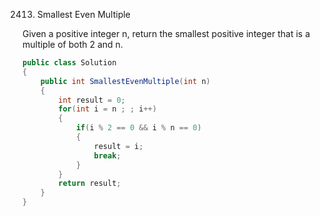 

2413. Smallest Even Multiple

Given a positive integer n, return the smallest positive integer that is a multiple of both 2 and n.

```csharp
public class Solution
{
    public int SmallestEvenMultiple(int n)
    {
        int result = 0;
        for(int i = n ; ; i++)
        {
            if(i % 2 == 0 && i % n == 0)
            {
                result = i;
                break;
            }
        }
        return result;
    }
}
